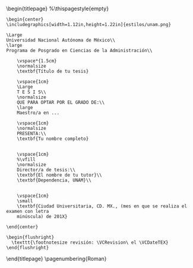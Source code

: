 <!--
Portada Posgrado en Ciencias de la Administración, UNAM
-->
\begin{titlepage}
%\thispagestyle{empty}

    \begin{center}
    \includegraphics[width=1.12in,height=1.22in]{estilos/unam.png}

    \Large
    Universidad Nacional Autónoma de México\\
    \large
    Programa de Posgrado en Ciencias de la Administración\\

        \vspace*{1.5cm}
        \normalsize
        \textbf{Título de tu tesis}

        \vspace{1cm}
        \Large
        T E S I S\\
        \normalsize
        QUE PARA OPTAR POR EL GRADO DE:\\
        \large
        Maestro/a en ...

        \vspace{1cm}
        \normalsize
        PRESENTA:\\
        \textbf{Tu nombre completo}


        \vspace{1cm}
        %\vfill
        \normalsize
        Director/a de tesis:\\
        \textbf{El nombre de tu tutor}\\
        \textbf{Dependencia, UNAM}\\


        \vspace{1cm}
        \small
        \textbf{Ciudad Universitaria, CD. MX., (mes en que se realiza el examen con letra
        minúscula) de 201X}

    \end{center}

    \begin{flushright}
      \texttt{\footnotesize revisión: \VCRevision\ el \VCDateTEX}
    \end{flushright}

\end{titlepage}
\pagenumbering{Roman}
